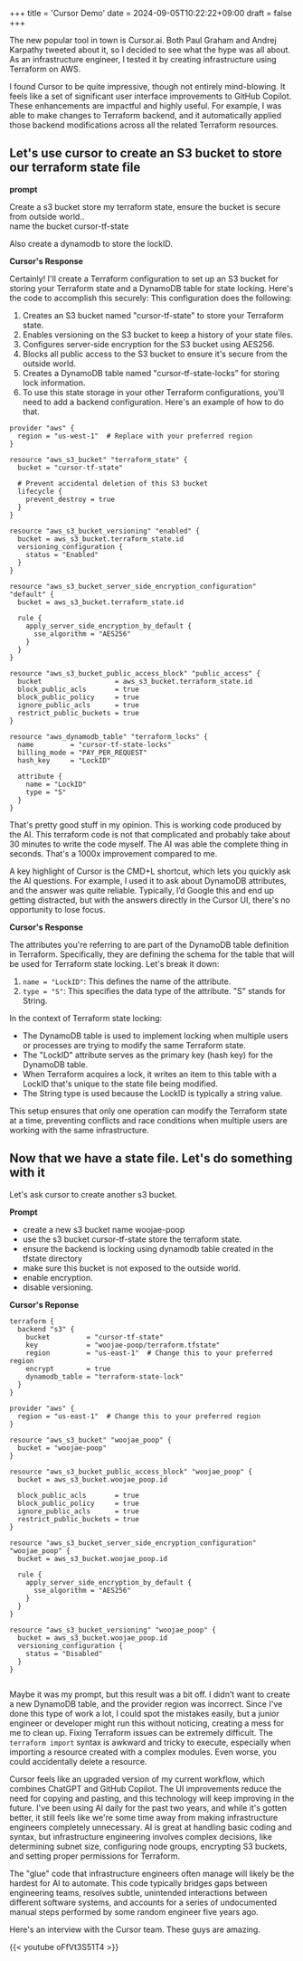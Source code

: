 +++
title = 'Cursor Demo'
date = 2024-09-05T10:22:22+09:00
draft = false
+++

The new popular tool in town is Cursor.ai. Both Paul Graham and Andrej Karpathy tweeted about it, so I decided to see what the hype was all about. As an infrastructure engineer, I tested it by creating infrastructure using Terraform on AWS.

I found Cursor to be quite impressive, though not entirely mind-blowing. It feels like a set of significant user interface improvements to GitHub Copilot. These enhancements are impactful and highly useful. For example, I was able to make changes to Terraform backend, and it automatically applied those backend modifications across all the related Terraform resources.

## Let's use cursor to create an S3 bucket to store our terraform state file

**prompt**

Create a s3 bucket store my terraform state, ensure the bucket is secure from outside world..  
name the bucket cursor-tf-state

Also create a dynamodb to store the lockID.

**Cursor's Response** 

Certainly! I'll create a Terraform configuration to set up an S3 bucket for storing your Terraform state and a DynamoDB table for state locking. Here's the code to accomplish this securely:
This configuration does the following:


1. Creates an S3 bucket named "cursor-tf-state" to store your Terraform state.
2. Enables versioning on the S3 bucket to keep a history of your state files.
3. Configures server-side encryption for the S3 bucket using AES256.
4. Blocks all public access to the S3 bucket to ensure it's secure from the outside world.
5. Creates a DynamoDB table named "cursor-tf-state-locks" for storing lock information.
6. To use this state storage in your other Terraform configurations, you'll need to add a backend configuration. Here's an example of how to do that.

```
provider "aws" {
  region = "us-west-1"  # Replace with your preferred region
}

resource "aws_s3_bucket" "terraform_state" {
  bucket = "cursor-tf-state"

  # Prevent accidental deletion of this S3 bucket
  lifecycle {
    prevent_destroy = true
  }
}

resource "aws_s3_bucket_versioning" "enabled" {
  bucket = aws_s3_bucket.terraform_state.id
  versioning_configuration {
    status = "Enabled"
  }
}

resource "aws_s3_bucket_server_side_encryption_configuration" "default" {
  bucket = aws_s3_bucket.terraform_state.id

  rule {
    apply_server_side_encryption_by_default {
      sse_algorithm = "AES256"
    }
  }
}

resource "aws_s3_bucket_public_access_block" "public_access" {
  bucket                  = aws_s3_bucket.terraform_state.id
  block_public_acls       = true
  block_public_policy     = true
  ignore_public_acls      = true
  restrict_public_buckets = true
}

resource "aws_dynamodb_table" "terraform_locks" {
  name         = "cursor-tf-state-locks"
  billing_mode = "PAY_PER_REQUEST"
  hash_key     = "LockID"

  attribute {
    name = "LockID"
    type = "S"
  }
}
```

That's pretty good stuff in my opinion.  This is working code produced by the AI.  This terraform code is not that complicated and probably take about 30 minutes to write the code myself.  The AI was able the complete thing in seconds.  That's a 1000x improvement compared to me.

A key highlight of Cursor is the CMD+L shortcut, which lets you quickly ask the AI questions. For example, I used it to ask about DynamoDB attributes, and the answer was quite reliable. Typically, I’d Google this and end up getting distracted, but with the answers directly in the Cursor UI, there's no opportunity to lose focus.

**Cursor's Response**

The attributes you're referring to are part of the DynamoDB table definition in Terraform. Specifically, they are defining the schema for the table that will be used for Terraform state locking. Let's break it down:

1. `name = "LockID"`: This defines the name of the attribute.
2. `type = "S"`: This specifies the data type of the attribute. "S" stands for String.

In the context of Terraform state locking:

- The DynamoDB table is used to implement locking when multiple users or processes are trying to modify the same Terraform state.
- The "LockID" attribute serves as the primary key (hash key) for the DynamoDB table.
- When Terraform acquires a lock, it writes an item to this table with a LockID that's unique to the state file being modified.
- The String type is used because the LockID is typically a string value.

This setup ensures that only one operation can modify the Terraform state at a time, preventing conflicts and race conditions when multiple users are working with the same infrastructure.

## Now that we have a state file. Let's do something with it

Let's ask cursor to create another s3 bucket.

**Prompt**

- create a new s3 bucket name woojae-poop
- use the s3 bucket cursor-tf-state store the terraform state.
- ensure the backend is locking using dynamodb table created in the tfstate directory
- make sure this bucket is not exposed to the outside world.
- enable encryption.
- disable versioning.

**Cursor's Reponse**

```
terraform {
  backend "s3" {
    bucket         = "cursor-tf-state"
    key            = "woojae-poop/terraform.tfstate"
    region         = "us-east-1"  # Change this to your preferred region
    encrypt        = true
    dynamodb_table = "terraform-state-lock"
  }
}

provider "aws" {
  region = "us-east-1"  # Change this to your preferred region
}

resource "aws_s3_bucket" "woojae_poop" {
  bucket = "woojae-poop"
}

resource "aws_s3_bucket_public_access_block" "woojae_poop" {
  bucket = aws_s3_bucket.woojae_poop.id

  block_public_acls       = true
  block_public_policy     = true
  ignore_public_acls      = true
  restrict_public_buckets = true
}

resource "aws_s3_bucket_server_side_encryption_configuration" "woojae_poop" {
  bucket = aws_s3_bucket.woojae_poop.id

  rule {
    apply_server_side_encryption_by_default {
      sse_algorithm = "AES256"
    }
  }
}

resource "aws_s3_bucket_versioning" "woojae_poop" {
  bucket = aws_s3_bucket.woojae_poop.id
  versioning_configuration {
    status = "Disabled"
  }
}


```

Maybe it was my prompt, but this result was a bit off. I didn’t want to create a new DynamoDB table, and the provider region was incorrect. Since I've done this type of work a lot, I could spot the mistakes easily, but a junior engineer or developer might run this without noticing, creating a mess for me to clean up. Fixing Terraform issues can be extremely difficult. The `terraform import` syntax is awkward and tricky to execute, especially when importing a resource created with a complex modules. Even worse, you could accidentally delete a resource.

Cursor feels like an upgraded version of my current workflow, which combines ChatGPT and GitHub Copilot. The UI improvements reduce the need for copying and pasting, and this technology will keep improving in the future. I've been using AI daily for the past two years, and while it's gotten better, it still feels like we're some time away from making infrastructure engineers completely unnecessary. AI is great at handling basic coding and syntax, but infrastructure engineering involves complex decisions, like determining subnet size, configuring node groups, encrypting S3 buckets, and setting proper permissions for Terraform. 

The "glue" code that infrastructure engineers often manage will likely be the hardest for AI to automate. This code typically bridges gaps between engineering teams, resolves subtle, unintended interactions between different software systems, and accounts for a series of undocumented manual steps performed by some random engineer five years ago.

Here's an interview with the Cursor team.  These guys are amazing.

{{< youtube oFfVt3S51T4 >}}